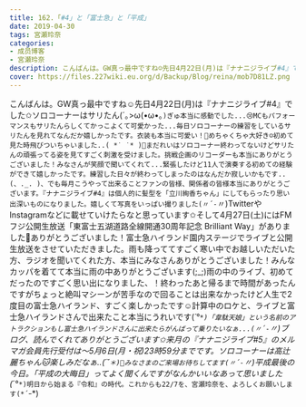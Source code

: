 ```yaml
---
title: 162.「#4」と「富士急」と「平成」
date: 2019-04-30
tags: 宮瀬玲奈
categories: 
- 成员博客
- 宮瀬玲奈
description: こんばんは。GW真っ最中ですね☺️先日4月22日(月)は『ナナニジライブ#4』でした✩ソロコーナーはサリたん(´｡&gt;ω(•ω•｡`)ぎゅ本当に感動でした...😢MCもパフォーマンスもサリたんらしくてかっこよくて可愛かった......
cover: https://files.227wiki.eu.org/d/Backup/Blog/reina/mob7D81LZ.png 
---
```


こんばんは。GW真っ最中ですね☺️先日4月22日(月)は『ナナニジライブ#4』でした✩ソロコーナーはサリたん(´｡>ω(•ω•｡`)ぎゅ本当に感動でした...😢MCもパフォーマンスもサリたんらしくてかっこよくて可愛かった...毎日ソロコーナーの練習をしているサリたんを見れてなんだか嬉しかったです。衣装も本当に可愛い！💓めちゃくちゃ大好き☺️初めて見た時飛びついちゃいました..( *˙ ˙* )💓まだれいはソロコーナー終わってないけどサリたんの頑張ってる姿を見てすごく刺激を受けました。挑戦企画のリコーダーも本当にありがとうございました！みなさんが笑顔で聞いてくれて...緊張したけど11人で演奏する初めての経験ができて嬉しかったです。練習した日々が終わってしまったのはなんだか寂しいかもです..(、._. )、でも毎月こうやって出来ることファンの皆様、関係者の皆様本当にありがとうございます。『ナナニジライブ#4』は個人的に髪型を「立川絢香ちゃん」にしてもらったり思い出深いものになりました。嬉しくて写真をいっぱい撮りました(〃´-`〃)TwitterやInstagramなどに載せていけたらなと思っています✩そして4月27日(土)にはFMフジ公開生放送「東富士五湖道路全線開通30周年記念 Brilliant Way」がありました🎉ありがとうございました！富士急ハイランド園内ステージでライブと公開生放送をさせていただきました。雨も降っててすごく寒い中でお越しいただいた方、ラジオを聞いてくれた方、本当にみなさんありがとうございました！みんなカッパを着てて本当に雨の中ありがとうございます(;_;)雨の中のライブ、初めてだったのですごく思い出になりました、！終わったあと帰るまで時間があったんですがちょっと絶叫マシーンが苦手なので回ることは出来なかったけど人生で2度目の富士急ハイランド、すごく楽しかったです☺️計算中のロケと、ライブと富士急ハイランドさんで出来たこと本当にうれいです(*´°`*)「韋駄天娘」という名前のアトラクションもし富士急ハイランドさんに出来たらがんばって乗りたいなぁ...(〃´-`〃)ブログ、読んでくれてありがとうございます✩来月の『ナナニジライブ#5』のメルマガ会員先行受付は〜5月6日(月・祝)23時59分までです。ソロコーナーは高辻麗ちゃん🐱楽しみだなぁ..(´˘`＊)💓みなさまのご来場お待ちしてます(〃´-`〃)平成最後の今日。「平成の大晦日」ってよく聞くんですがなんかいいなあって思いました(*´°`*)明日から始まる『令和』の時代。これからも22/7を、宮瀬玲奈を、よろしくお願いします(*´ｰ`*)


